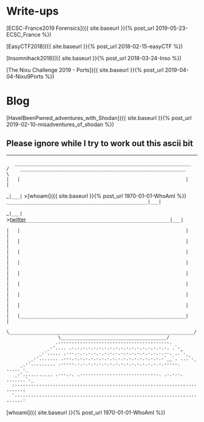 # Write-ups

[ECSC-France2019 Forensics]({{ site.baseurl }}{% post_url 2019-05-23-ECSC_France %})

[EasyCTF2018]({{ site.baseurl }}{% post_url 2018-02-15-easyCTF %})

[Insomnihack2018]({{ site.baseurl }}{% post_url 2018-03-24-Inso %})

[The Nixu Challenge 2019 - Ports]({{ site.baseurl }}{% post_url 2019-04-04-Nixu9Ports %})

# Blog

[HaveIBeenPwned_adventures_with_Shodan]({{ site.baseurl }}{% post_url 2019-02-10-misadventures_of_shodan %})


Please ignore while I try to work out this ascii bit 
---
----------------------------------------------------------------------
```
   _________________________________________________________________
/    _____________________________________________________________    \
|   |                                                             |   |
``` 
_`|___|`  >[whoami]({{ site.baseurl }}{% post_url 1970-01-01-WhoAmI %}) `____________________________________________________|___| `

_`|___|`  >[twitter](https://twitter.com/eqqnq "twitter")`_____________________________________________________|___|`
```
|   |                                                             |   |
|   |                                                             |   |
|   |                                                             |   |
|   |                                                             |   |
|   |                                                             |   |
|   |                                                             |   |
|   |                                                             |   |
|   |                                                             |   |
|   |_____________________________________________________________|   |
 \____________________________________________________________________/
                   \_______________________________________/
                  .-----------------------------------------.
               _-'.... .-.-.-.-.-.-.-.-.-.-.-.-.-.-.-.-.-.-. .`-_
            _-'..... .---.-.-.-.-.-.-.-.-.-.-.-.-.-.-.-.-.--. ..`-_
         _-'....... .---.-.-.-.-.-.-.-.-.-.-.-.-.-.-.-.-.-`__`. ...`-_
      _-'......... .-----.-.-.-.-.-.-.-.-.-.-.-.-.-.-.-.-.-----. .....`-_
   _-'........... .---.-. .-----------------------------. .-.---. .......`-_
  :-------------------------------------------------------------------------:
  `-------------------------------------------------------------------------'
```
  
[whoami]({{ site.baseurl }}{% post_url 1970-01-01-WhoAmI %})

